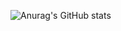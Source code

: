 ![Anurag's GitHub stats](https://github-readme-stats.vercel.app/api?username=aalperozmen&&show_icons=true&theme=gradient-blue)
